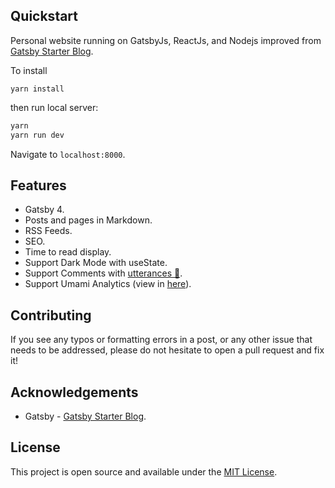 ## Quickstart

Personal website running on GatsbyJs, ReactJs, and Nodejs improved from [Gatsby Starter Blog](https://github.com/gatsbyjs/gatsby-starter-blog).

To install

```
yarn install
```

then run local server:

```bash
yarn
yarn run dev
```

Navigate to `localhost:8000`.

## Features

- Gatsby 4.
- Posts and pages in Markdown.
- RSS Feeds.
- SEO.
- Time to read display.
- Support Dark Mode with useState.
- Support Comments with [utterances 🔮](https://utteranc.es).
- Support Umami Analytics (view in [here](https://web-umami.herokuapp.com/share/RzkgB2wL/gatsby-improved-starter-blog)).

## Contributing

If you see any typos or formatting errors in a post, or any other issue that needs to be addressed, please do not hesitate to open a pull request and fix it!

## Acknowledgements

- Gatsby - [Gatsby Starter Blog](https://github.com/gatsbyjs/gatsby-starter-blog).

## License

This project is open source and available under the [MIT License](LICENSE).
